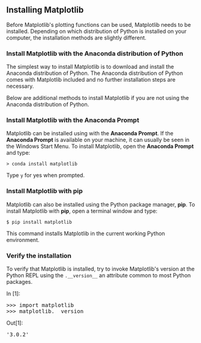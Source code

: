 
## Installing Matplotlib
Before Matplotlib's plotting functions can be used, Matplotlib needs to be installed. Depending on which distribution of Python is installed on your computer, the installation methods are slightly different.
### Install Matplotlib with the Anaconda distribution of Python

The simplest way to install Matplotlib is to download and install the Anaconda distribution of Python. The Anaconda distribution of Python comes with Matplotlib included and no further installation steps are necessary.

Below are additional methods to install Matplotlib if you are not using the Anaconda distribution of Python.
### Install Matplotlib with the Anaconda Prompt

Matplotlib can be installed using with the **Anaconda Prompt**. If the **Anaconda Prompt** is available on your machine, it can usually be seen in the Windows Start Menu. To install Matplotlib, open the **Anaconda Prompt** and type:

```text
> conda install matplotlib
```

Type ```y``` for yes when prompted.
### Install Matplotlib with **pip**

Matplotlib can also be installed using the Python package manager, **pip**. To install Matplotlib with **pip**, open a terminal window and type:

```text
$ pip install matplotlib
```

This command installs Matplotlib in the current working Python environment.
### Verify the installation
To verify that Matplotlib is installed, try to invoke Matplotlib's version at the Python REPL using the ```.__version__``` an attribute common to most Python packages.
<div class="cell border-box-sizing code_cell rendered">
<div class="input">
<div class="prompt input_prompt">In&nbsp;[1]:</div>
<div class="inner_cell">
    <div class="input_area">
<div class=" highlight hl-ipython3"><pre><span></span><span class="o">&gt;&gt;&gt;</span> <span class="kn">import</span> <span class="nn">matplotlib</span>
<span class="o">&gt;&gt;&gt;</span> <span class="n">matplotlib</span><span class="o">.</span><span class="n">__version__</span>
</pre></div>

</div>
</div>
</div>

<div class="output_wrapper">
<div class="output">


<div class="output_area">

<div class="prompt output_prompt">Out[1]:</div>




<div class="output_text output_subarea output_execute_result">
<pre>&#39;3.0.2&#39;</pre>
</div>

</div>

</div>
</div>

</div>
 

